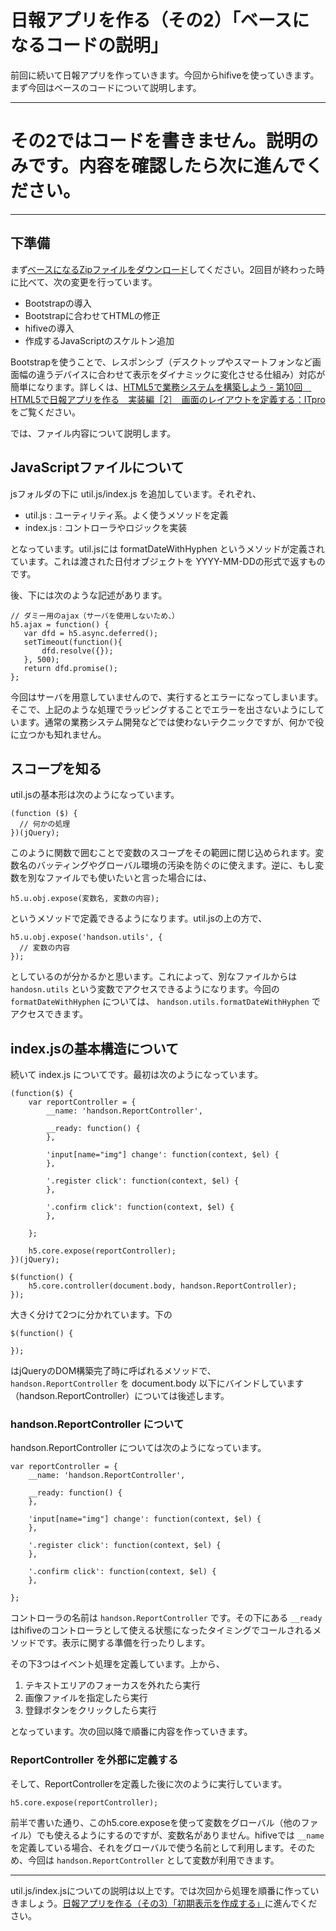 # 日報アプリを作る（その2）「ベースになるコードの説明」

前回に続いて日報アプリを作っていきます。今回からhifiveを使っていきます。まず今回はベースのコードについて説明します。

----

# その2ではコードを書きません。説明のみです。内容を確認したら次に進んでください。

----

## 下準備

まず[ベースになるZipファイルをダウンロード](https://github.com/hifivemania/hifive-handson/blob/master/3.zip?raw=true)してください。2回目が終わった時に比べて、次の変更を行っています。

- Bootstrapの導入
- Bootstrapに合わせてHTMLの修正
- hifiveの導入
- 作成するJavaScriptのスケルトン追加

Bootstrapを使うことで、レスポンシブ（デスクトップやスマートフォンなど画面幅の違うデバイスに合わせて表示をダイナミックに変化させる仕組み）対応が簡単になります。詳しくは、[HTML5で業務システムを構築しよう - 第10回　HTML5で日報アプリを作る　実装編［2］　画面のレイアウトを定義する：ITpro](http://itpro.nikkeibp.co.jp/atcl/column/14/121100125/112700011/?ST=oss)をご覧ください。

では、ファイル内容について説明します。

## JavaScriptファイルについて

jsフォルダの下に util.js/index.js を追加しています。それぞれ、

- util.js : ユーティリティ系。よく使うメソッドを定義
- index.js : コントローラやロジックを実装

となっています。util.jsには formatDateWithHyphen というメソッドが定義されています。これは渡された日付オブジェクトを YYYY-MM-DDの形式で返すものです。

後、下には次のような記述があります。

```
// ダミー用のajax（サーバを使用しないため、）
h5.ajax = function() {
   var dfd = h5.async.deferred();
   setTimeout(function(){
       dfd.resolve({});
   }, 500);
   return dfd.promise();
};
```

今回はサーバを用意していませんので、実行するとエラーになってしまいます。そこで、上記のような処理でラッピングすることでエラーを出さないようにしています。通常の業務システム開発などでは使わないテクニックですが、何かで役に立つかも知れません。

## スコープを知る

util.jsの基本形は次のようになっています。

```
(function ($) {
  // 何かの処理
})(jQuery);
```

このように関数で囲むことで変数のスコープをその範囲に閉じ込められます。変数名のバッティングやグローバル環境の汚染を防ぐのに使えます。逆に、もし変数を別なファイルでも使いたいと言った場合には、

```
h5.u.obj.expose(変数名, 変数の内容);
```

というメソッドで定義できるようになります。util.jsの上の方で、

```
h5.u.obj.expose('handson.utils', {
  // 変数の内容
});
```

としているのが分かるかと思います。これによって、別なファイルからは `handosn.utils` という変数でアクセスできるようになります。今回の `formatDateWithHyphen` については、 `handson.utils.formatDateWithHyphen` でアクセスできます。

## index.jsの基本構造について

続いて index.js についてです。最初は次のようになっています。

```
(function($) {
	var reportController = {
		__name: 'handson.ReportController',

		__ready: function() {
		},
		
		'input[name="img"] change': function(context, $el) {
		},

		'.register click': function(context, $el) {
		},
		
		'.confirm click': function(context, $el) {
		},

	};
	
	h5.core.expose(reportController);
})(jQuery);

$(function() {
	h5.core.controller(document.body, handson.ReportController);
});
```
大きく分けて2つに分かれています。下の
 
```
$(function() {

});
```

はjQueryのDOM構築完了時に呼ばれるメソッドで、 `handson.ReportController` を document.body 以下にバインドしています（handson.ReportController）については後述します。

### handson.ReportController について

handson.ReportController については次のようになっています。

```
var reportController = {
	__name: 'handson.ReportController',

	__ready: function() {
	},
	
	'input[name="img"] change': function(context, $el) {
	},

	'.register click': function(context, $el) {
	},

	'.confirm click': function(context, $el) {
	},

};
```

コントローラの名前は `handson.ReportController` です。その下にある `__ready` はhifiveのコントローラとして使える状態になったタイミングでコールされるメソッドです。表示に関する準備を行ったりします。

その下3つはイベント処理を定義しています。上から、

1. テキストエリアのフォーカスを外れたら実行
2. 画像ファイルを指定したら実行
3. 登録ボタンをクリックしたら実行

となっています。次の回以降で順番に内容を作っていきます。

### ReportController を外部に定義する

そして、ReportControllerを定義した後に次のように実行しています。

```
h5.core.expose(reportController);
```

前半で書いた通り、このh5.core.exposeを使って変数をグローバル（他のファイル）でも使えるようにするのですが、変数名がありません。hifiveでは `__name` を定義している場合、それをグローバルで使う名前として利用します。そのため、今回は `handson.ReportController` として変数が利用できます。

----

util.js/index.jsについての説明は以上です。では次回から処理を順番に作っていきましょう。[日報アプリを作る（その3）「初期表示を作成する」](4.md)に進んでください。

